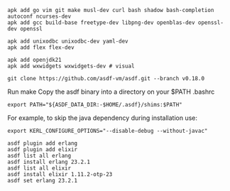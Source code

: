 ```
apk add go vim git make musl-dev curl bash shadow bash-completion autoconf ncurses-dev
apk add gcc build-base freetype-dev libpng-dev openblas-dev openssl-dev openssl
```

```
apk add unixodbc unixodbc-dev yaml-dev
apk add flex flex-dev
```
```
apk add openjdk21
apk add wxwidgets wxwidgets-dev # visual
```
```
git clone https://github.com/asdf-vm/asdf.git --branch v0.18.0
```
Run make
Copy the asdf binary into a directory on your $PATH
.bashrc
```
export PATH="${ASDF_DATA_DIR:-$HOME/.asdf}/shims:$PATH"
```
For example, to skip the java dependency during installation use:
```
export KERL_CONFIGURE_OPTIONS="--disable-debug --without-javac"
```
```
asdf plugin add erlang
asdf plugin add elixir
asdf list all erlang
asdf install erlang 23.2.1
asdf list all elixir
asdf install elixir 1.11.2-otp-23
asdf set erlang 23.2.1
```
